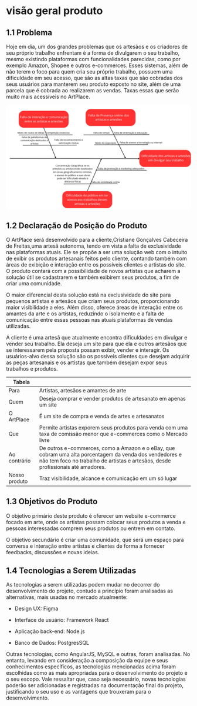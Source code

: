# visão geral produto

## 1.1 Problema

Hoje em dia, um dos grandes problemas que os artesãos e os criadores de seu próprio trabalho enfrentam é a forma de divulgarem o seu trabalho, mesmo existindo plataformas com funcionalidades parecidas, como por exemplo Amazon, Shopee e outros e-commerces. Esses sistemas, além de não terem o foco para quem cria seu próprio trabalho, possuem uma dificuldade em seu acesso, que são as altas taxas que são cobradas dos seus usuários para manterem seu produto exposto no site, além de uma parcela que é cobrada ao realizarem as vendas. Taxas essas que serão muito mais acessíveis no ArtPlace.

![Image title](assets/Ishikawaa.jpg)

## 1.2 Declaração de Posição do Produto

O ArtPlace será desenvolvido para a cliente,Cristiane Gonçalves Cabeceira de Freitas,uma artesã  autonoma, tendo em vista a falta de exclusividade nas plataformas atuais. Ele se propõe a ser uma solução web com o intuito de exibir os produtos artesanais feitos pelo cliente, contando também com áreas de exibição e interação entre os possíveis clientes e artistas do site. O produto contará com a possibilidade de novos artistas que acharem a solução útil se cadastrarem e também exibirem seus produtos, a fim de criar uma comunidade.

 O maior diferencial desta solução está na exclusividade do site para pequenos artistas e artesãos que criam seus produtos, proporcionando maior visibilidade a eles. Além disso, oferece áreas de interação entre os amantes da arte e os artistas, reduzindo o isolamento e a falta de comunicação entre essas pessoas nas atuais plataformas de vendas utilizadas. 

A cliente é uma artesã que atualmente encontra dificuldades em divulgar e vender seu trabalho. Ela deseja um site para que ela e outros artesãos que se interessarem pela proposta possam exibir, vender e interagir. Os usuários-alvo dessa solução são os possíveis clientes que desejam adquirir as peças artesanais e os artistas que também desejam expor seus trabalhos e produtos.


| Tabela | |
|--------------------|---------------------------------------------------------------|
| Para | Artistas, artesãos e amantes de arte | 
| Quem |Deseja comprar e vender produtos de artesanato em apenas um site | 
| O ArtPlace | É um site de compra e venda de artes e artesanatos | 
| Que | Permite artistas exporem seus produtos para venda com uma taxa de comissão menor que e-commerces como o Mercado livre | 
| Ao contrário | De outros e-commerces, como a Amazon e o eBay, que cobram uma alta porcentagem da venda dos vendedores e não tem foco no trabalho de artistas e artesãos, desde profissionais até amadores. | 
| Nosso produto |Traz visibilidade, alcance e comunicação em um só lugar | 

## 1.3 Objetivos do Produto

O objetivo primário deste produto é oferecer um website e-commerce focado em arte, onde os artistas possam colocar seus produtos a venda e pessoas interessadas comprem seus produtos ou entrem em contato.

O objetivo secundário é criar uma comunidade, que será um espaço para conversa e interação entre artistas e clientes de forma a fornecer feedbacks, discussões e novas ideias.

## 1.4 Tecnologias a Serem Utilizadas

As tecnologias a serem utilizadas podem mudar no decorrer do desenvolvimento do projeto, contudo a princípio foram analisadas as alternativas, mais usadas no mercado atualmente: 

- Design UX: Figma 

- Interface de usuário: Framework React

- Aplicação back-end: Node.js

- Banco de Dados: PostgresSQL

Outras tecnologias, como AngularJS, MySQL e outras, foram analisadas. No entanto, levando em consideração a composição da equipe e seus conhecimentos específicos, as tecnologias mencionadas acima foram escolhidas como as mais apropriadas para o desenvolvimento do projeto e o seu escopo. Vale ressaltar que, caso seja necessário, novas tecnologias poderão ser adicionadas e registradas na documentação final do projeto, justificando o seu uso e as vantagens que trouxeram para o desenvolvimento.

